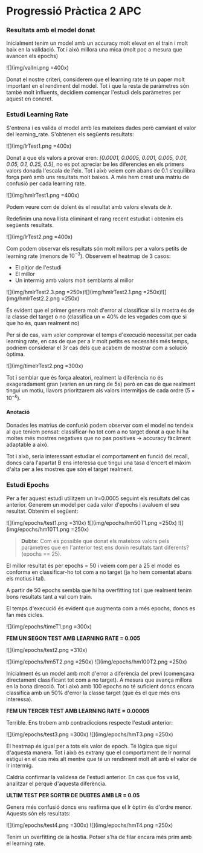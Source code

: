 # Progressió Pràctica 2 APC

### Resultats amb el model donat

Inicialment tenim un model amb un accuracy molt elevat en el
train i molt baix en la validació.
Tot i això millora una mica (molt poc a mesura que avancen els epochs)

![](img/valIni.png =400x)

Donat el nostre criteri, considerem que el learning rate té un paper molt
important en el rendiment del model. Tot i que la resta de paràmetres són també
molt influents, decidiem començar l'estudi dels paràmetres per aquest en
concret.

### Estudi Learning Rate

S'entrena i es valida el model amb les mateixes dades però canviant el valor
del learning_rate. S'obtenen els següents resultats:

![](img/lrTest1.png =400x)

Donat a que els valors a provar eren: _[0.0001, 0.0005, 0.001, 0.005, 0.01, 0.05, 0.1, 0.25, 0.5]_, no es pot apreciar be les diferencies en els primers valors donada l'escala de l'eix. Tot i això veiem com abans de 0.1 s'equilibra força però amb uns resultats molt baixos. A més hem creat una matriu de confusió per cada learning rate.

![](img/hmlrTest1.png =400x)

Podem veure com de dolent és el resultat amb valors elevats de _lr_.


Redefinim una nova llista eliminant el rang recent estudiat i obtenim els següents resultats.

![](img/lrTest2.png =400x)

Com podem observar els resultats són molt millors per a valors petits de learning rate (menors de $10^{-3}$). Observem el heatmap de 3 casos:
* El pitjor de l'estudi
* El millor
* Un intermig amb valors molt semblants al millor

![](img/hmlrTest2.3.png =250x)![](img/hmlrTest2.1.png =250x)![](img/hmlrTest2.2.png =250x)

És evident que el primer genera molt d'error al classificar si la mostra és de la classe del target o no (classifica un ≈ 40% de les vegades com que si que ho és, quan realment no)

Per si de cas, vam voler comprovar el temps d'execució necessitat per cada learning rate, en cas de que per a lr molt petits es necessités més temps, podriem considerar el 3r cas dels que acabem de mostrar com a solució òptima.

![](img/timelrTest2.png =300x)

Tot i semblar que és força aleatori, realment la diferència no és exageradament gran (varien en un rang de 5s) però en cas de que realment tingui un motiu, llavors prioritzarem als valors intermitjos de cada ordre ($5\times10^{-k}$).

#### Anotació
Donades les matrius de confusió podem observar com el model no tendeix al que teniem pensat: classificar-ho tot com a no target donat a que hi ha moltes més mostres negatives que no pas positives -> accuracy fàcilment adaptable a això.

Tot i això, seria interessant estudiar el comportament en funció del recall, doncs cara l'apartat B ens interessa que tingui una tasa d'encert el màxim d'alta per a les mostres que són el target realment.

### Estudi Epochs
Per a fer aquest estudi utilitzem un lr=0.0005 seguint els resultats del cas anterior. Generem un model per cada valor d'epochs i avaluem el seu resultat. Obtenim el següent:

![](img/epochs/test1.png =310x)
![](img/epochs/hm50T1.png =250x)
![](img/epochs/hm10T1.png =250x)

> __Dubte:__ Com es possible que donat els mateixos valors pels paràmetres que en l'anterior test ens donin resultats tant diferents? (epochs == 25).

El millor resultat és per epochs = 50 i veiem com per a 25 el model es conforma en classificar-ho tot com a no target (ja ho hem comentat abans els motius i tal).

A partir de 50 epochs sembla que hi ha overfitting tot i que realment tenim bons resultats tant a val com train.

El temps d'execució és evident que augmenta com a més epochs, doncs es fan més cicles.

![](img/epochs/timeT1.png =300x)


__FEM UN SEGON TEST AMB LEARNING RATE = 0.005__

![](img/epochs/test2.png =310x)

![](img/epochs/hm5T2.png =250x)
![](img/epochs/hm100T2.png =250x)

Inicialment és un model amb molt d'error a diferència del previ (començava directament classificant tot com a no target). A mesura que avança millora en la bona direcció. Tot i això amb 100 epochs no té suficient doncs encara classifica amb un 50% d'error la classe target (que és el que més ens interessa).


__FEM UN TERCER TEST AMB LEARNING RATE = 0.00005__

Terrible. Ens trobem amb contradiccions respecte l'estudi anterior:

![](img/epochs/test3.png =300x)
![](img/epochs/hmT3.png =250x)

El heatmap és igual per a tots els valor de epoch. Té lògica que sigui d'aquesta manera. Tot i això és extrany que el comportament de lr normal estigui en el cas més alt mentre que té un rendiment molt alt amb el valor de lr intermig.

Caldria confirmar la validesa de l'estudi anterior. En cas que fos valid, analitzar el perquè d'aquesta diferència.

__ULTIM TEST PER SORTIR DE DUBTES AMB LR = 0.05__

Genera més confusió doncs ens reafirma que el lr òptim és d'ordre menor. Aquests són els resultats:

![](img/epochs/test4.png =300x)
![](img/epochs/hmT4.png =250x)

Tenim un overfitting de la hostia. Potser s'ha de filar encara més prim amb el learning rate.
